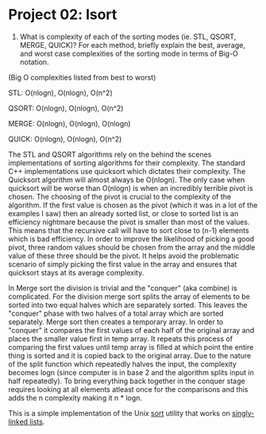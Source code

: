 Project 02: lsort
===================

1. What is complexity of each of the sorting modes (ie. STL, QSORT, MERGE, QUICK)? For each method, briefly explain the best, average, and worst case complexities of the 
sorting mode in terms of Big-O notation.

(Big O complexities listed from best to worst)

STL: O(nlogn), O(nlogn), O(n^2)

QSORT: O(nlogn), O(nlogn), O(n^2)

MERGE: O(nlogn), O(nlogn), O(nlogn)

QUICK: O(nlogn), O(nlogn), O(n^2)

The STL and QSORT algorithms rely on the behind the scenes implementations of sorting algorithms for their complexity. The standard C++ 
implementations use quicksort which dictates their complexity. The Quicksort algorithm will almost always be O(nlogn). The only case when
quicksort will be worse than O(nlogn) is when an incredibly terrible pivot is chosen. The choosing of the pivot is crucial to the complexity of the algorithm. If the first value is chosen 
as the pivot (which it was in a lot of the examples I saw) then an already sorted list, or close to sorted list is an efficiency nightmare because the pivot is smaller
than most of the values. This means that the recursive call will have to sort close to (n-1) elements which is bad efficiency. In order to improve the likelihood of 
picking a good pivot, three random values should be chosen from the array and the middle value of these three should be the pivot. It helps avoid the problematic scenario
of simply picking the first value in the array and ensures that quicksort stays at its average complexity.

In Merge sort the division is trivial and the "conquer" (aka combine) is complicated. For the division merge sort splits the array of elements to be sorted
into two equal halves which are separately sorted. This leaves the "conquer" phase with two halves of a total array which are sorted separately. Merge sort then
creates a temporary array. In order to "conquer" it compares the first values of each half of the original array and places the smaller value first in temp array. 
It repeats this process of comparing the first values until temp array is filled at which point the entire thing is sorted and it is copied back to the original 
array. Due to the nature of the split function which repeatedly halves the input, the complexity becomes logn (since computer is in base 2 and the algorithm splits
input in half repeatedly). To bring everything back together in the conquer stage requires looking at all elements atleast once for the comparisons and this adds the
n complexity making it n * logn. 


This is a simple implementation of the Unix [sort] utility that works on
[singly-linked lists].

[sort]: http://man7.org/linux/man-pages/man1/sort.1.html
[singly-linked lists]: https://en.wikipedia.org/wiki/Linked_list#Singly_linked_lists
